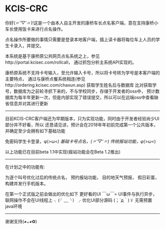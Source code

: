 # KCIS-CRC

你好(〃'▽'〃)!这是一个由本人自主开发的康桥车长点名客户端，意在支持康桥小车长使用饭卡来进行点名操作。

点名操作所要做的事情只需要是登录本地客户端，插上读卡器将每位车上人员的学生卡录入，并提交。

本系统是基于康桥原公共网页点名系统之上，参见http://portal.kcisec.com/rollcall，
通过抓包分析主系统API实现的。

康桥原系统不支持卡号输入，至允许输入卡号，所以将卡号转为学号是本客户端的主要特点，
通过与康桥点餐系统相连(参见http://ordering.kcisec.com/chaxun.asp) 获取学生姓名后与数据库
比对获取学号，数据库为之前轮寻抓下来的，不与学校同步，存储于开发者的oss中，
预计数据库为每半年更新一次，但是内部实现了错误提交，所以可以在远端oss中查看缺省信息并对其进行更新

----------------------------------------------------------------------------------

目前KCIS-CRC客户端还为早期版本，只为实现功能，同时由于开发者经验尚少UI部分并不好看，所以
还恳请见谅，预计会在2018年年初前完成第一个公共版本，并确定至少会拥有如下基础功能

免密码学生卡登录，φ(>ω<*)
基础卡号点名，(〃'▽'〃) 
传统报站功能，φ(>ω<*) 

以上功能已在目前beta 1.1中实现(报站功能会在Beta 1.2推出)

----------------------------------------------------------------------------------

在计划之中的功能有:

为逐个叫号优化过后的传统点名，
预约报站功能，
目的地天气预报，
假日彩蛋，
构建并发行手机版本。


在第一个正式版之前会做出的优化如下
更好看的UI ￣ω￣=
UI事件与执行异步，联网操作不会在UI线程上 ╮(╯﹏╰）╭
优化UI部分源码 (；´д｀)ゞ
无需预置java环境

----------------------------------------------------------------------------------

谢谢支持(◕ᴗ◕✿)
